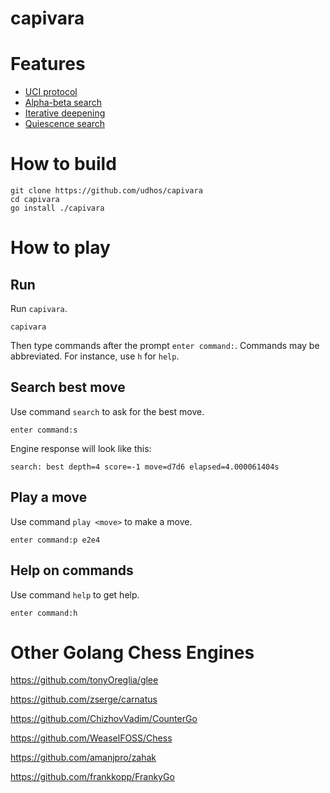 # capivara

# Features

* [UCI protocol](http://wbec-ridderkerk.nl/html/UCIProtocol.html)
* [Alpha-beta search](https://www.chessprogramming.org/Alpha-Beta)
* [Iterative deepening](https://www.chessprogramming.org/Iterative_Deepening)
* [Quiescence search](https://www.chessprogramming.org/Quiescence_Search)

# How to build

    git clone https://github.com/udhos/capivara
    cd capivara
    go install ./capivara

# How to play

## Run

Run `capivara`.

    capivara

Then type commands after the prompt `enter command:`.
Commands may be abbreviated. For instance, use `h` for `help`.

## Search best move

Use command `search` to ask for the best move.

    enter command:s

Engine response will look like this:

    search: best depth=4 score=-1 move=d7d6 elapsed=4.000061404s

## Play a move

Use command `play <move>` to make a move.

    enter command:p e2e4

## Help on commands

Use command `help` to get help. 

    enter command:h

# Other Golang Chess Engines

https://github.com/tonyOreglia/glee

https://github.com/zserge/carnatus

https://github.com/ChizhovVadim/CounterGo

https://github.com/WeaselFOSS/Chess

https://github.com/amanjpro/zahak

https://github.com/frankkopp/FrankyGo
